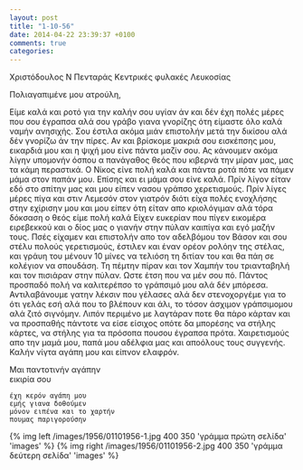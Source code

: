```yaml
---
layout: post
title: "1-10-56"
date: 2014-04-22 23:39:37 +0100
comments: true
categories: 
---
```


Χριστόδουλος Ν Πενταράς Κεντρικές φυλακές Λευκοσίας

Πολιαγαπιμένε μου ατρούλη,

Είμε καλά και ροτό για την καλήν σου υγίαν άν και δέν έχη πολές μέρες που σου έγραπσα αλά σου γράβο γιανα γνορίζης ότη είμαστε όλο καλά ναμήν ανησιχής. Σου έστιλα ακόμα μιάν επιστολήν μετά την δικίσου αλά δέν γνορίζω άν την πίρες. Αν και βρίσκομε μακριά σου εισκέπσης μου, εικαρδιά μου και η ψιχή μου είνε πάντα μαζίν σου.
Ας κάνουμεν ακόμα λίγην υπομονήν όσπου α πανάγαθος θεός που κιβερνά την μίραν μας, μας τα κάμη περαστικά.
Ο Νίκος είνε πολή καλά και πάντα ροτά πότε να πάμεν μάμα στον παπάν μου. Επίσης και ει μάμα σου είνε καλά. Πρίν λίγον είταν εδό στο σπίτην μας και μου είπεν νασου γράπσο χερετισμούς. Πρίν λίγες μέρες πίγα και στιν Λεμεσόν στον γιατρόν διότι είχα πολές ενοχλήσης στην εχίρισην μου και μου είπεν ότη είταν απο κριολόγιμαν αλά τόρα δόκσαση ο θεός είμε πολή καλά Είχεν ευκερίαν που πίγεν εικομέρα ειρεβεκκού και ο δίος μας ο γιανήν στην πύλαν καιπίγα και εγό μαζήν τους.
Πσές είχαμεν και επιστολήν απο τον αδελβόμου τον Βάσον και σου στέλυ πολούς γερετισμούς, έστιλεν και έναν ορέον ρολόην της στέλας, και γράυη του μένουν 10 μίνες να τελιόση τη διτίαν του και θα πάη σε κολέγιον να σπουδάση. Τη πέμτην πίραν και τον Χαμπήν του τριανταβηλή και τον πισιάραν στην πύλαν. Ωστε έτση που να μέν σου πό. Πάντος προσπαδό πολή να καλιτερέπσο το γράπσιμό μου αλά δέν μπόρεσα. Αντιλαβάνουμε γατην λέκσιν που γέλασες αλά δεν στενοχοργέμε για το ότι γελάς εσή αλά που το βλέπουν και άλι, το τόσον άσχιμον γράπσιμομου αλά ζιτό σιγνόμην. Λιπόν περιμένο με λαγτάραν ποτε θα πάρο κάρταν και να προσπαθής πάντοτε να είσε είσιχος οπότε δα μπορέσης να στήλης κάρτες, να στήλης για τα πρόσοπα πουσου έγραπσα πρότα. Χαιρετισμούς απο την μαμά μου, παπά μου αδέλφια μας και αποόλους τους συγγενής. Καλήν νίγτα αγάπη μου και είπνον ελαφρόν.

Μαι παντοτινήν αγάπην<br/>
 εικιρία σου

    έχη κερόν αγάπη μου
    εμής γιανα δοθούμεν
    μόνον ειπένα και το χαρτήν
    πουμας παριγορούσην

{% img left /images/1956/01101956-1.jpg 400 350 'γράμμα πρώτη σελίδα' 'images' %}
{% img right /images/1956/01101956-2.jpg 400 350 'γράμμα δεύτερη σελίδα' 'images' %}

